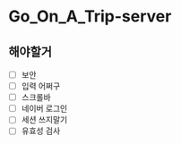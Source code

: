 # Go_On_A_Trip-server

## 해야할거

* [ ] 보안
* [ ] 입력 어쩌구
* [ ] 스크롤바
* [ ] 네이버 로그인
* [ ] 세션 쓰지말기
* [ ] 유효성 검사
